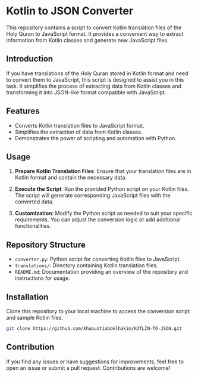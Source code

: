 # Kotlin to JSON Converter

This repository contains a script to convert Kotlin translation files of the Holy Quran to JavaScript format. It provides a convenient way to extract information from Kotlin classes and generate new JavaScript files.

## Introduction

If you have translations of the Holy Quran stored in Kotlin format and need to convert them to JavaScript, this script is designed to assist you in this task. It simplifies the process of extracting data from Kotlin classes and transforming it into JSON-like format compatible with JavaScript.

## Features

- Converts Kotlin translation files to JavaScript format.
- Simplifies the extraction of data from Kotlin classes.
- Demonstrates the power of scripting and automation with Python.

## Usage

1. **Prepare Kotlin Translation Files**: Ensure that your translation files are in Kotlin format and contain the necessary data.
   
2. **Execute the Script**: Run the provided Python script on your Kotlin files. The script will generate corresponding JavaScript files with the converted data.

3. **Customization**: Modify the Python script as needed to suit your specific requirements. You can adjust the conversion logic or add additional functionalities.

## Repository Structure

- `converter.py`: Python script for converting Kotlin files to JavaScript.
- `translations/`: Directory containing Kotlin translation files.
- `README.md`: Documentation providing an overview of the repository and instructions for usage.

## Installation

Clone this repository to your local machine to access the conversion script and sample Kotlin files.

```bash
git clone https://github.com/khaouitiabdelhakim/KOTLIN-TO-JSON.git
```

## Contribution

If you find any issues or have suggestions for improvements, feel free to open an issue or submit a pull request. Contributions are welcome!
